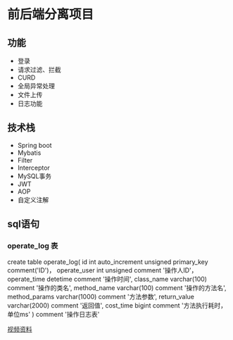 # 前后端分离项目

## 功能
- 登录
- 请求过滤、拦截
- CURD
- 全局异常处理
- 文件上传
- 日志功能

## 技术栈
- Spring boot
- Mybatis
- Filter
- Interceptor
- MySQL事务
- JWT
- AOP
- 自定义注解

## sql语句

### operate_log 表
create table operate_log(
id int auto_increment unsigned primary_key comment('ID')，
operate_user int unsigned comment '操作人ID'，
operate_time detetime comment '操作时间',
class_name varchar(100) comment '操作的类名',
method_name varchar(100) comment '操作的方法名',
method_params varchar(1000) comment '方法参数',
return_value varchar(2000) comment '返回值',
cost_time bigint comment '方法执行耗时，单位ms'
) comment '操作日志表'

[视频资料](https://www.bilibili.com/video/BV1m84y1w7Tb?p=140&spm_id_from=pageDriver&vd_source=d6cb596d0a42c992e747c4f524381afb)